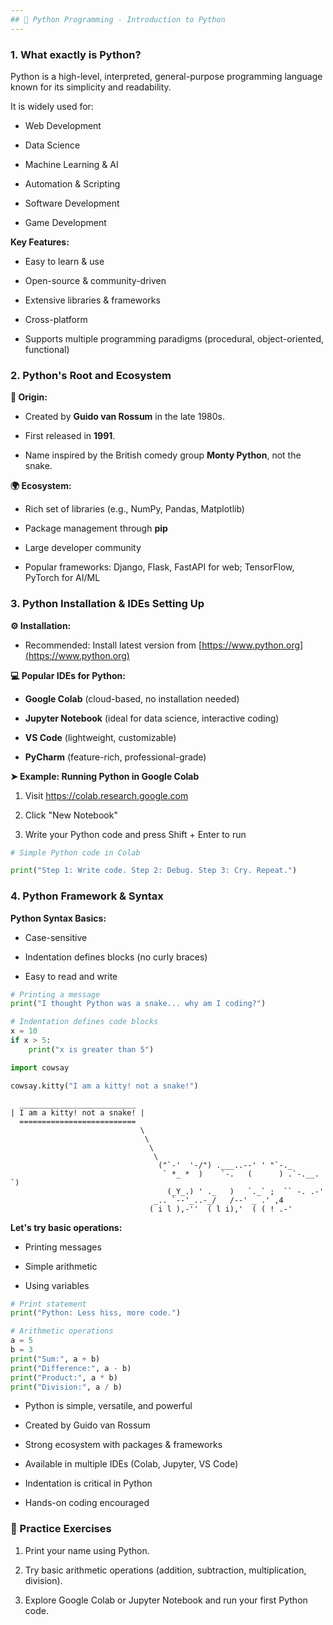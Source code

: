 ```yaml
---
## 📓 Python Programming - Introduction to Python
---
```


### 1. What exactly is Python?

Python is a high-level, interpreted, general-purpose programming language known for its simplicity and readability. 

It is widely used for:

- Web Development

- Data Science

- Machine Learning & AI

- Automation & Scripting

- Software Development

- Game Development

**Key Features:**

- Easy to learn & use  

- Open-source & community-driven  

- Extensive libraries & frameworks  

- Cross-platform  

- Supports multiple programming paradigms (procedural, object-oriented, functional)  


###  2. Python's Root and Ecosystem

**🐍 Origin:**

- Created by **Guido van Rossum** in the late 1980s.

- First released in **1991**.

- Name inspired by the British comedy group **Monty Python**, not the snake.

**🌍 Ecosystem:**

- Rich set of libraries (e.g., NumPy, Pandas, Matplotlib)

- Package management through **pip**

- Large developer community

- Popular frameworks: Django, Flask, FastAPI for web; TensorFlow, PyTorch for AI/ML


###  3. Python Installation & IDEs Setting Up

**⚙️ Installation:**
- Recommended: Install latest version from [https://www.python.org](https://www.python.org)

**💻 Popular IDEs for Python:**

- **Google Colab** (cloud-based, no installation needed)

- **Jupyter Notebook** (ideal for data science, interactive coding)

- **VS Code** (lightweight, customizable)

- **PyCharm** (feature-rich, professional-grade)

**➤ Example: Running Python in Google Colab**
1. Visit https://colab.research.google.com

2. Click "New Notebook"

3. Write your Python code and press Shift + Enter to run


```python
# Simple Python code in Colab

print("Step 1: Write code. Step 2: Debug. Step 3: Cry. Repeat.")
```

###  4. Python Framework & Syntax

**Python Syntax Basics:**
- Case-sensitive

- Indentation defines blocks (no curly braces)

- Easy to read and write


```python
# Printing a message
print("I thought Python was a snake... why am I coding?")

# Indentation defines code blocks
x = 10
if x > 5:
    print("x is greater than 5")

```


```python
import cowsay

cowsay.kitty("I am a kitty! not a snake!")
```

      __________________________
    | I am a kitty! not a snake! |
      ==========================
                                 \
                                  \
                                   \
                                    \
                                     ("`-'  '-/") .___..--' ' "`-._
                                      ` *_ *  )    `-.   (      ) .`-.__. `)
                                       (_Y_.) ' ._   )   `._` ;  `` -. .-'
                                    _.. `--'_..-_/   /--' _ .' ,4
                                   ( i l ),-''  ( l i),'  ( ( ! .-'


**Let's try basic operations:**

- Printing messages

- Simple arithmetic

- Using variables


```python
# Print statement
print("Python: Less hiss, more code.")

# Arithmetic operations
a = 5
b = 3
print("Sum:", a + b)
print("Difference:", a - b)
print("Product:", a * b)
print("Division:", a / b)
```

* Python is simple, versatile, and powerful  

* Created by Guido van Rossum  

* Strong ecosystem with packages & frameworks  

* Available in multiple IDEs (Colab, Jupyter, VS Code)  

* Indentation is critical in Python  

* Hands-on coding encouraged  

### 📝 Practice Exercises

1. Print your name using Python.

2. Try basic arithmetic operations (addition, subtraction, multiplication, division).

3. Explore Google Colab or Jupyter Notebook and run your first Python code.
